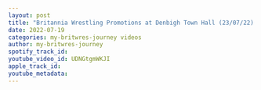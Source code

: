 ```yaml
---
layout: post
title: "Britannia Wrestling Promotions at Denbigh Town Hall (23/07/22) Preview with Adam Lowe & Lance Revera"
date: 2022-07-19
categories: my-britwres-journey videos
author: my-britwres-journey
spotify_track_id: 
youtube_video_id: UDNGtgmWKJI
apple_track_id: 
youtube_metadata: 
---
```

